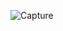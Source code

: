 ![Capture](https://github.com/robotech-space/robotech/assets/155651914/d8a770fa-bb47-486b-970e-f8acbf138212)
